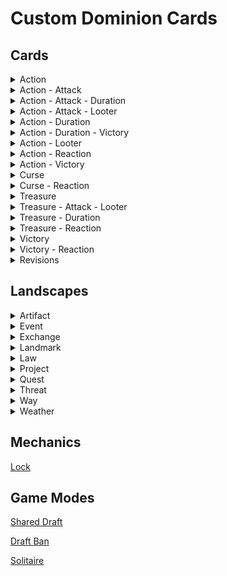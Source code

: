 # Custom Dominion Cards

## Cards

<details>
<summary>Action</summary>

[![Blacksmith](/Action/Images/Blacksmith_v0.1.0.png)](/Action/Blacksmith.md)
[![Clairvoyant](/Action/Images/Clairvoyant_v0.1.0.png)](/Action/Clairvoyant.md)
[![Crone](/Action/Images/Crone_v0.1.0.png)](/Action/Crone.md)
[![Forest Path](/Action/Images/Forest_Path_v0.1.png)](/Action/ForestPath.md)
[![Hillside Village](/Action/Images/Hillside_Village_v0.1.0.png)](/Action/HillsideVillage.md)
[![Lord](/Action/Images/Lord_v0.1.0.png)](/Action/Lord.md)
[![Mining Camp](/Action/Images/Mining_Camp_v0.1.0.png)](/Action/MiningCamp.md)

</details>

<details>
<summary>Action - Attack</summary>

[![Greedy Baron](/Action-Attack/Images/Greedy_Baron_v0.1.0.png)](/Action-Attack/GreedyBaron.md)
[![Petard](/Action-Attack/Images/Petard_v0.2.0.png)](/Action-Attack/Petard.md)

</details>

<details>
<summary>Action - Attack - Duration</summary>

[![Longbowman](/Action-Attack-Duration/Images/Longbowman_v0.1.0.png)](/Action-Attack-Duration/Longbowman.md)

</details>

<details>
<summary>Action - Attack - Looter</summary>

[![Hill Giant](/Action-Attack-Looter/Images/Hill_Giant_v0.1.0.png)](/Action-Attack-Looter/HillGiant.md)
[![Titan](/Action-Attack-Looter/Images/Titan_v0.1.0.png)](/Action-Attack-Looter/Titan.md)

</details>

<details>
<summary>Action - Duration</summary>

[![Lakeside Village](/Action-Duration/Images/Lakeside_Village_v0.1.0.png)](/Action-Duration/LakesideVillage.md)
[![Riverside Village](/Action-Duration/Images/Riverside_Village_v0.1.0.png)](/Action-Duration/RiversideVillage.md)

</details>

<details>
<summary>Action - Duration - Victory</summary>

[![Rice Field](/Action-Duration-Victory/Images/Rice_Field_v0.1.png)](/Action-Duration-Victory/RiceField.md)

</details>

<details>
<summary>Action - Looter</summary>

[![Angry Mob](/Action-Looter/Images/Angry_Mob_v0.1.0.png)](/Action-Looter/AngryMob.md)

</details>

<details>
<summary>Action - Reaction</summary>

[![Stronghold](/Action-Reaction/Images/Stronghold_v0.1.0.png)](/Action-Reaction/Stronghold.md)

</details>

<details>
<summary>Action - Victory</summary>

[![Ossuary](/Action-Victory/Images/Ossuary_v0.2.0.png)](/Action-Victory/Ossuary.md)

</details>

<details>
<summary>Curse</summary>

[![Eternal Curse](/Curse/Images/Eternal_Curse_v0.2.0.png)](/Curse/EternalCurse.md)

</details>

<details>
<summary>Curse - Reaction</summary>

[![Brain Sap](/Curse-Reaction/Images/Brain_Sap_v0.2.0.png)](/Curse-Reaction/BrainSap.md)
[![Decay](/Curse-Reaction/Images/Decay_v0.2.0.png)](/Curse-Reaction/Decay.md)
[![Impending Doom](/Curse-Reaction/Images/Impending_Doom_v0.2.0.png)](/Curse-Reaction/ImpendingDoom.md)

</details>

<details>
<summary>Treasure</summary>

[![Doubloons](/Treasure/Images/Doubloons_v0.3.0.png)](/Treasure/Doubloons.md)
[![Stolen Jewels](/Treasure/Images/Stolen_Jewels_v0.4.0.png)](/Treasure/StolenJewels.md)

</details>

<details>
<summary>Treasure - Attack - Looter</summary>

[![Dragon's Hoard](/Treasure-Attack-Looter/Images/Dragon's_Hoard_v0.2.1.png)](/Treasure-Attack-Looter/DragonsHoard.md)

</details>

<details>
<summary>Treasure - Duration</summary>

[![Buried Treasure](/Treasure-Duration/Images/Buried_Treasure_v0.2.0.png)](/Treasure-Duration/BuriedTreasure.md)

</details>

<details>
<summary>Treasure - Reaction</summary>

[![Foreign Coin](/Treasure-Reaction/Images/Foreign_Coin_v0.2.0.png)](/Treasure-Reaction/ForeignCoin.md)

</details>

<details>
<summary>Victory</summary>

[![Beach](/Victory/Images/Beach_v0.1.0.png)](/Victory/Beach.md)
[![Swamp](/Victory/Images/Swamp_v0.1.png)](/Victory/Swamp.md)

</details>

<details>
<summary>Victory - Reaction</summary>

[![Plains](/Victory-Reaction/Images/Plains_v0.1.png)](/Victory-Reaction/Plains.md)

</details>

<details>
<summary>Revisions</summary>

[![Adventurer](/Revisions/Images/Adventurer_v0.1.0.png)](/Revisions/Adventurer.md)
[![Beggar](/Revisions/Images/Beggar_v0.1.0.png)](/Revisions/Beggar.md)
[![Bureaucrat](/Revisions/Images/Bureaucrat_v0.1.0.png)](/Revisions/Bureaucrat.md) [![Chancellor](/Revisions/Images/Chancellor_v0.1.0.png)](/Revisions/Chancellor.md)
[![Coppersmith](/Revisions/Images/Coppersmith_v0.1.0.png)](/Revisions/Coppersmith.md)
[![Death Cart](/Revisions/Images/Death_Cart_v0.1.0.png)](/Revisions/DeathCart.md)
[![Feast](/Revisions/Images/Feast_v0.1.0.png)](/Revisions/Feast.md)
[![Great Hall](/Revisions/Images/Great_Hall_v0.1.0.png)](/Revisions/GreatHall.md)
[![Duchess](/Revisions/Images/Duchess_v0.1.0.png)](/Revisions/Duchess.md)
[![Harem](/Revisions/Images/Harem_v0.1.0.png)](/Revisions/Harem.md)
[![Harvest](/Revisions/Images/Harvest_v0.1.0.png)](/Revisions/Harvest.md)
[![Island](/Revisions/Images/Island_v0.1.0.png)](/Revisions/Island.md)
[![Mandarin](/Revisions/Images/Mandarin_v0.1.0.png)](/Revisions/Mandarin.md)
[![Masquerade](/Revisions/Images/Masquerade_v0.1.0.png)](/Revisions/Masquerade.md)
[![Mine](/Revisions/Images/Mine_v0.1.0.png)](/Revisions/Mine.md)
[![Mountebank](/Revisions/Images/Mountebank_v0.1.0.png)](/Revisions/Mountebank.md)
[![Philosopher's Stone](/Revisions/Images/Philosopher's_Stone_v0.1.0.png)](/Revisions/PhilosophersStone.md)
[![Pillage](/Revisions/Images/Pillage_v0.1.0.png)](/Revisions/Pillage.md)
[![Rebuild](/Revisions/Images/Rebuild_v0.1.0.png)](/Revisions/Rebuild.md)
[![Saboteur](/Revisions/Images/Saboteur_v0.1.0.png)](/Revisions/Saboteur.md)
[![Scout](/Revisions/Images/Scout_v0.1.0.png)](/Revisions/Scout.md)
[![Secret Chamber](/Revisions/Images/Secret_Chamber_v0.1.0.png)](/Revisions/SecretChamber.md)
[![Spy](/Revisions/Images/Spy_v0.1.0.png)](/Revisions/Spy.md)
[![Tax](/Revisions/Images/Tax_v0.1.0.png)](/Revisions/Tax.md)
[![Taxman](/Revisions/Images/Taxman_v0.1.0.png)](/Revisions/Taxman.md)
[![Thief](/Revisions/Images/Thief_v0.1.0.png)](/Revisions/Thief.md)
[![Transmute](/Revisions/Images/Transmute_v0.1.0.png)](/Revisions/Transmute.md)
[![Woodcutter](/Revisions/Images/Woodcutter_v0.1.0.png)](/Revisions/Woodcutter.md)

</details>

## Landscapes

<details>
<summary>Artifact</summary>

[![Anvil](/Artifact/Images/Anvil_v0.2.0.png)](/Artifact/Anvil.md)
[![Crystal Ball](/Artifact/Images/Crystal_Ball_v0.2.0.png)](/Artifact/CrystalBall.md)
[![Curse of Greed](/Artifact/Images/Curse_of_Greed_v0.1.0.png)](/Artifact/CurseOfGreed.md)
[![Evil Eye](/Artifact/Images/Evil_Eye_v0.1.0.png)](/Artifact/EvilEye.md)
[![Hand of Midas](/Artifact/Images/Hand_of_Midas_v0.2.png)](/Artifact/HandOfMidas.md)
[![Jousting Lance](/Artifact/Images/Jousting_Lance_v0.1.0.png)](/Artifact/JoustingLance.md)
[![Mask](/Artifact/Images/Mask_v0.1.0.png)](/Artifact/Mask.md)
[![Pickaxe](/Artifact/Images/Pickaxe_v0.1.0.png)](/Artifact/Pickaxe.md)
[![Sextant](/Artifact/Images/Sextant_v0.1.0.png)](/Artifact/Sextant.md)

</details>
<details>
<summary>Event</summary>

[![Ambush](/Event/Images/Ambush_v0.3.1.png)](/Event/Ambush.md)
[![Auction](/Event/Images/Auction_v0.2.1.png)](/Event/Auction.md)
[![Bewitch](/Event/Images/Bewitch_v0.1.0.png)](/Event/Bewitch.md)
[![Blockade](/Event/Images/Blockade_v0.2.0.png)](/Event/Blockade.md)
[![Blood Ceremony](/Event/Images/Blood_Ceremony_v0.1.0.png)](/Event/BloodCeremoy.md)
[![Capture Prisoners](/Event/Images/Capture_Prisoners_v0.1.0.png)](/Event/CpaturePrisoners.md)
[![Celebration](/Event/Images/Celebration_v0.1.0.png)](/Event/Celebration.md)
[![Charge](/Event/Images/Charge_v0.2.0.png)](/Event/Charge.md)
[![Charity](/Event/Images/Charity_v0.3.0.png)](/Event/Charity.md)
[![Colonize](/Event/Images/Colonize_v0.1.0.png)](/Event/Colonize.md)
[![Conquer](/Event/Images/Conquer_v0.1.0.png)](/Event/Conquer.md)
[![Crusade](/Event/Images/Crusade_v0.1.0.png)](/Event/Crusade.md)
[![Dark Carnival](/Event/Images/Dark_Carnival_v0.2.0.png)](/Event/DarkCarnival.md)
[![Dark Ritual](/Event/Images/Dark_Ritual_v0.1.0.png)](/Event/DarkRitual.md)
[![Debt Collection](/Event/Images/Debt_Collection_v0.2.0.png)](/Event/DebtCollection.md)
[![Divine](/Event/Images/Divine_v0.1.0.png)](/Event/Divine.md)
[![Evening Feast](/Event/Images/Evening_Feast_v0.1.0.png)](/Event/EveningFeast.md)
[![Excavate](/Event/Images/Excavate_v0.2.0.png)](/Event/Excavate.md)
[![Farm](/Event/Images/Farm_v0.1.0.png)](/Event/Farm.md)
[![Funeral Pyre](/Event/Images/Funeral_Pyre_v0.2.0.png)](/Event/FuneralPyre.md)
[![Gather](/Event/Images/Gather_v0.2.0.png)](/Event/Gather.md)
[![Grave Robbery](/Event/Images/Grave_Robbery_v0.2.0.png)](/Event/GraveRobbery.md)
[![Heist](/Event/Images/Heist_v0.4.0.png)](/Event/Heist.md)
[![Herd](/Event/Images/Herd_v0.1.0.png)](/Event/Herd.md)
[![Heroic Sacrifice](/Event/Images/Heroic_Sacrifice_v0.3.0.png)](/Event/HeroicSacrifice.md)
[![Hidden Cache](/Event/Images/Hidden_Cache_v0.1.0.png)](/Event/HiddenCache.md)
[![Hiding the Loot](/Event/Images/Hiding_the_Loot_v0.1.png)](/Event/HidingTheLoot.md)
[![Highway Robbery](/Event/Images/Highway_Robbery_v0.2.0.png)](/Event/HighwayRobbery.md)
[![Horse Fair](/Event/Images/Horse_Fair_v0.1.0.png)](/Event/HorseFair.md)
[![Inspire Morale](/Event/Images/Inspire_Morale_v0.2.0.png)](/Event/InspireMorale.md)
[![Invade](/Event/Images/Invade_v0.1.0.png)](/Event/Invade.md)
[![Joust](/Event/Images/Joust_v0.3.0.png)](/Event/Joust.md)
[![Lone Knight](/Event/Images/Lone_Knight_v0.2.0.png)](/Event/LoneKnight.md)
[![Lone Rider](/Event/Images/Lone_Rider_v0.1.0.png)](/Event/LoneRider.md)
[![Lost Gold](/Event/Images/Lost_Gold_v0.1.0.png)](/Event/LostGold.md)
[![Maelstrom](/Event/Images/Maelstrom_v0.3.0.png)](/Event/Maelstrom.md)
[![Maraud](/Event/Images/Maurad_v0.1.0.png)](/Event/Maraud.md)
[![Masquerade Ball](/Event/Images/Masquerade_Ball_v0.4.0.png)](/Event/MasqueradeBall.md)
[![Meld](/Event/Images/Meld_v0.2.0.png)](/Event/Meld.md)
[![Navigate](/Event/Images/Navigate_v0.1.0.png)](/Event/Navigate.md)
[![Parade](/Event/Images/Parade_v0.1.0.png)](/Event/Parade.md)
[![Peaceful Evening](/Event/Images/Peaceful_Evening_v0.1.0.png)](/Event/Peaceful_Evening.md)
[![Perilous Journey](/Event/Images/Perilous_Journey_v0.2.0.png)](/Event/Perilous_Journey.md)
[![Pirate's Curse](/Event/Images/Pirate's_Curse_v0.1.0.png)](/Event/PiratesCurse.md)
[![Prohibition](/Event/Images/Prohibition_v0.1.0.png)](/Event/Prohibition.md)
[![Ransack](/Event/Images/Ransack_v0.2.0.png)](/Event/Ransack.md)
[![Recruit](/Event/Images/Recruit_v0.1.0.png)](/Event/Recruit.md)
[![Refuge](/Event/Images/Refuge_v0.1.0.png)](/Event/Refuge.md)
[![Repent](/Event/Images/Repent_v0.1.0.png)](/Event/Repent.md)
[![Reserve](/Event/Images/Reserve_v0.1.0.png)](/Event/Reserve.md)
[![Revise](/Event/Images/Revise_v0.1.0.png)](/Event/Revise.md)
[![Roaming Caravan](/Event/Images/Roaming_Caravan_v0.1.0.png)](/Event/RoamingCaravan.md)
[![Sacrificial Pact](/Event/Images/Sacrificial_Pact_v0.2.0.png)](/Event/SacrificialPact.md)
[![Safeguard](/Event/Images/Safeguard_v0.1.0.png)](/Event/Safeguard.md)
[![Shady Deal](/Event/Images/Shady_Deal_v0.2.0.png)](/Event/ShadyDeal.md)
[![Siege](/Event/Images/Siege_v0.2.0.png)](/Event/Siege.md)
[![Smuggling Ring](/Event/Images/Smuggling_Ring_v0.1.0.png)](/Event/SmugglingRing.md)
[![Stiff Loan](/Event/Images/Stiff_Loan_v0.2.0.png)](/Event/StiffLoan.md)
[![Street Bargain](/Event/Images/Street_Bargain_v0.1.0.png)](/Event/StreetBargain.md)
[![Surrender](/Event/Images/Surrender_v0.1.0.png)](/Event/Surrender.md)
[![Tarot Reading](/Event/Images/Tarot_Reading_v0.3.0.png)](/Event/TarotReading.md)
[![Travelling Bath House](/Event/Images/Travelling_Bath_House_v0.1.0.png)](/Event/TravellingBathHouse.md)
[![Treasure Hunt](/Event/Images/Treasure_Hunt_v0.1.0.png)](/Event/TreasureHunt.md)
[![Trek](/Event/Images/Trek_v0.2.0.png)](/Event/Trek.md)
[![Unearthed Riches](/Event/Images/Unearthed_Riches_v0.1.png)](/Event/Unearthed_Riches.md)
[![Usurp the Duke](/Event/Images/Usurp_the_Duke_v0.1.0.png)](/Event/UsurpTheDuke.md)
[![Volley](/Event/Images/Volley_v0.1.0.png)](/Event/Volley.md)
[![Voyage](/Event/Images/Voyage_v0.1.0.png)](/Event/Voyage.md)
[![Winter Patrol](/Event/Images/Winter_Patrol_v0.1.0.png)](/Event/WinterPatrol.md)

</details>
<details>
<summary>Exchange</summary>

[![Borrow](/Exchange/Images/Borrow_v0.1.0.png)](/Exchange/Borrow.md)
[![Confess](/Exchange/Images/Confess_v0.1.0.png)](/Exchange/Confess.md)
[![Indentured Servitude](/Exchange/Images/Indentured_Servitude_v0.1.0.png)](/Exchange/IndenturedServitude.md)
[![Smuggle](/Exchange/Images/Smuggle_v0.1.0.png)](/Exchange/Smuggle.md)

</details>
<details>
<summary>Landmark</summary>

[![Barren Wasteland](/Landmark/Images/Barren_Wasteland_v0.1.png)](/Landmark/BarrenWasteland.md)
[![Cottage](/Landmark/Images/Cottage_v0.1.png)](/Landmark/Cottage.md)
[![Crone's Hut](/Landmark/Images/Crone's_Hut_v0.1.png)](/Landmark/CronesHut.md)
[![Foundry](/Landmark/Images/Foundry_v0.2.0.png)](/Landmark/Foundry.md)
[![Guild Hall](/Landmark/Images/Guild_Hall_v0.2.0.png)](/Landmark/GuildHall.md)
[![Infested Sewers](/Landmark/Images/Infested_Sewers_v0.1.0.png)](/Landmark/InfestedSewers.md)
[![Jungle Ruins](/Landmark/Images/Jungle_Ruins_v0.1.0.png)](/Landmark/JungleRuins.md)
[![Roadway](/Landmark/Images/Roadway_v0.1.0.png)](/Landmark/Roadway.md)
[![Rubble](/Landmark/Images/Rubble_v0.1.1.png)](/Landmark/Rubble.md)
[![Secluded Temple](/Landmark/Images/Secluded_Temple_v0.1.0.png)](/Landmark/SecludedTemple.md)
[![Shipwreck](/Landmark/Images/Shipwreck_v0.2.0.png)](/Landmark/Shipwreck.md)

</details>

<details>
<summary>Law</summary>

[![Restoration](/Law/Images/Restoration_v0.1.0.png)](/Law/Restoration.md)
[![Trade Sanctions](/Law/Images/Trade_Sanctions_v0.1.0.png)](/Law/TradeSanctions.md)

</details>

<details>
<summary>Project</summary>

[![Ancient Worship](/Project/Images/Ancient_Worship_v0.1.0.png)](/Project/AncientWorship.md)
[![Asylum](/Project/Images/Asylum_v0.1.0.png)](/Project/Asylum.md)
[![Bustling Market](/Project/Images/Bustling_Market_v0.1.0.png)](/Project/BustlingMarket.md)
[![Campaign](/Project/Images/Campaign_v0.1.0.png)](/Project/Campaign.md)
[![Capitol](/Project/Images/Capitol_v0.1.0.png)](/Project/Capitol.md)
[![Copppersmith](/Project/Images/Coppersmith_v0.2.0.png)](/Project/Coppersmith.md)
[![Crenellations](/Project/Images/Crenellations_v0.1.0.png)](/Project/Crenellations.md)
[![Crypt](/Project/Images/Crypt_v0.1.0.png)](/Project/Crypt.md)
[![Dry Dock](/Project/Images/Dry_Dock_v0.1.0.png)](/Project/DryDock.md)
[![Foundry](/Project/Images/Foundry_v0.1.0.png)](/Project/Foundry.md)
[![Harbour](/Project/Images/Harbour_v0.2.0.png)](/Project/Harbour.md)
[![Hidden Passage](/Project/Images/Hidden_Passage_v0.1.0.png)](/Project/HiddenPassage.md)
[![Hunting Dogs](/Project/Images/Hunting_Dogs_v0.1.0.png)](/Project/HuntingDogs.md)
[![Husbandry](/Project/Images/Husbandry_v0.1.0.png)](/Project/Husbandry.md)
[![Iron Casting](/Project/Images/Iron_Casting_v0.2.0.png)](/Project/IronCasting.md)
[![Irrigation](/Project/Images/Irrigation_v0.1.0.png)](/Project/Irrigation.md)
[![Marketplace](/Project/Images/Marketplace_v0.2.0.png)](/Project/Marketplace.md)
[![Mercantilism](/Project/Images/Mercantilism_v0.3.0.png)](/Project/Mercantilism.md)
[![Raiding Party](/Project/Images/Raiding_Party_v0.2.0.png)](/Project/RaidingParty.md)
[![Placer Mines](/Project/Images/Placer_Mines_v0.1.0.png)](/Project/PlacerMines.md)
[![Printing Press](/Project/Images/Printing_Press_v0.1.0.png)](/Project/PrintingPress.md)
[![Reinforcements](/Project/Images/Reinforcements_v0.3.0.png)](/Project/Reinforcements.md)
[![Sheltered Dock](/Project/Images/Sheltered_Dock_v0.1.0.png)](/Project/ShelteredDock.md)
[![The Midas Touch](/Project/Images/The_Midas_Touch_v0.1.0.png)](/Project/TheMidasTouch.md)
[![Theocracy](/Project/Images/Theocracy_v0.1.0.png)](/Project/Theocracy.md)
[![Town Hall](/Project/Images/Town_Hall_v0.1.0.png)](/Project/TownHall.md)
[![Trade Sanctions](/Project/Images/Trade_Sanctions_v0.2.0.png)](/Project/TradeSanctions.md)
[![Trebuchet](/Project/Images/Trebuchet_v0.2.0.png)](/Project/Trebuchet.md)
[![Uncover Secrets](/Project/Images/Uncover_Secrets_v0.1.0.png)](/Project/UncoverSecrets.md)
[![Underground Tunnel](/Project/Images/Underground_Tunnel_v0.1.0.png)](/Project/UndergroundTunnel.md)
[![Wonder](/Project/Images/Wonder_v0.3.0.png)](/Project/Wonder.md)

</details>

<details>
<summary>Quest</summary>

[![Demonic Pact](/Quest/Images/Demonic_Pact_v0.4.0.png)](/Quest/DemonicPact.md)
[![Desert Journey](/Quest/Images/Desert_Journey_v0.3.3.png)](/Quest/DesertJourney.md)
[![Expand Territory](/Quest/Images/Expand_Territory_v0.1.2.png)](/Quest/ExpandTerritory.md)
[![Hire a Local](/Quest/Images/Hire_a_Local_v0.2.0.png)](/Quest/HireALocal.md)
[![Hunt for Bounty](/Quest/Images/Hunt_for_Bounty_v0.3.0.png)](/Quest/HuntForBounty.md)
[![Isolated Retreat](/Quest/Images/Isolated_Retreat_v0.2.0.png)](/Quest/IsolatedRetreat.md)
[![Shopping Spree](/Quest/Images/Shopping_Spree_v0.1.1.png)](/Quest/ShoppingSpree.md)
[![Take Hostages](/Quest/Images/Take_Hostages_v0.1.1.png)](/Quest/TakeHostages.md)
[![Winter Hunt](/Quest/Images/Winter_Hunt_v0.4.0.png)](/Quest/WinterHunt.md)

</details>

<details>
<summary>Threat</summary>

[![Bandits](/Threat/Images/Bandits_v0.1.0.png)](/Threat/Bandits.md)
[![Blizzard](/Threat/Images/Blizzard_v0.1.0.png)](/Threat/Blizzard.md)
[![Dragon](/Threat/Images/Dragon_v0.1.0.png)](/Threat/Dragon.md)
[![Pirates](/Threat/Images/Pirates_v0.1.0.png)](/Threat/Pirates.md)
[![Secret Cult](/Threat/Images/Secret_Cult_v0.1.0.png)](/Threat/SecretCult.md)
[![Spirits](/Threat/Images/Spirits_v0.1.0.png)](/Threat/Spirits.md)
[![Swamp Hag](/Threat/Images/Swamp_Hag_v0.1.0.png)](/Threat/SwampHag.md)

</details>
<details>
<summary>Way</summary>

[![Way of the Bat](/Way/Images/Way_of_the_Bat_v0.1.0.png)](/Way/WayOfTheBat.md)
[![Way of the Bee](/Way/Images/Way_of_the_Bee_v0.2.0.png)](/Way/WayOfTheBee.md)
[![Way of the Crow](/Way/Images/Way_of_the_Crow_v0.1.0.png)](/Way/WayOfTheCrow.md)
[![Way of the Panda](/Way/Images/Way_of_the_Panda_v0.1.0.png)](/Way/WayOfThePanda.md)
[![Way of the Parrot](/Way/Images/Way_of_the_Parrot_v0.2.0.png)](/Way/WayOfTheParrot.md)
[![Way of the Raven](/Way/Images/Way_of_the_Raven_v0.1.0.png)](/Way/WayOfTheRaven.md)

</details>

<details>
<summary>Weather</summary>

[![Aurora Borealis](/Weather/Images/Aurora_Borealis_v0.1.0.png)](/Weather/AuroraBorealis.md)
[![Autumn Breeze](/Weather/Images/Autumn_Breeze_v0.1.0.png)](/Weather/AutumnBreeze.md)
[![Blizzard](/Weather/Images/Blizzard_v0.1.0.png)](/Weather/Blizzard.md)
[![Breeze](/Weather/Images/Breeze_v0.1.0.png)](/Weather/Breeze.md)
[![Calm](/Weather/Images/Calm_v0.1.0.png)](/Weather/Calm.md)
[![Clear Skies](/Weather/Images/Clear_Skies_v0.1.0.png)](/Weather/ClearSkies.md)
[![Cloudy](/Weather/Images/Cloudy_v0.1.0.png)](/Weather/Cloudy.md)
[![Cyclone](/Weather/Images/Cyclone_v0.1.0.png)](/Weather/Cyclone.md)
[![Drought](/Weather/Images/Drought_v0.2.0.png)](/Weather/Drought.md)
[![Dust Storm](/Weather/Images/Dust_Storm_v0.1.0.png)](/Weather/Drought.md)
[![Firestorm](/Weather/Images/Firestorm_v0.1.0.png)](/Weather/Firestorm.md)
[![Flash Flood](/Weather/Images/Flash_Flood_v0.2.0.png)](/Weather/FlashFlood.md)
[![Fog](/Weather/Images/Fog_v0.2.0.png)](/Weather/Fog.md)
[![Gale](/Weather/Images/Gale_v0.1.0.png)](/Weather/Gale.md)
[![Heat Wave](/Weather/Images/Heat_Wave_v0.1.0.png)](/Weather/HeatWave.md)
[![Humid](/Weather/Images/Humid_v0.1.0.png)](/Weather/Humid.md)
[![Light Showers](/Weather/Images/Light_Showers_v0.1.0.png)](/Weather/LightShowers.md)
[![Lunar Eclipse](/Weather/Images/Lunar_Eclipse_v0.1.0.png)](/Weather/LunarEclipse.md)
[![Mist](/Weather/Images/Mist_v0.1.0.png)](/Weather/Mist.md)
[![Plague](/Weather/Images/Plague_v0.1.0.png)](/Weather/Plague.md)
[![Powder Snow](/Weather/Images/Powder_Snow_v0.1.0.png)](/Weather/PowderSnow.md)
[![Rainbow](/Weather/Images/Rainbow_v0.1.0.png)](/Weather/Rainbow.md)
[![Snow Storm](/Weather/Images/Snow_Storm_v0.1.0.png)](/Weather/SnowStorm.md)
[![Solar Eclipse](/Weather/Images/Solar_Eclipse_v0.1.0.png)](/Weather/SolarEclipse.md)
[![Spring Blossom](/Weather/Images/Spring_Blossom_v0.1.0.png)](/Weather/SpringBlossom.md)
[![Sunny](/Weather/Images/Sunny_v0.1.0.png)](/Weather/Sunny.md)
[![Thunderstorm](/Weather/Images/Thunderstorm_v0.1.0.png)](/Weather/Thunderstorm.md)
[![Warm Front](/Weather/Images/Warm_Front_v0.1.0.png)](/Weather/WarmFront.md)
[![Water Spout](/Weather/Images/Water_Spout_v0.1.0.png)](/Weather/WaterSpout.md)
[![Wildfire](/Weather/Images/Wildfire_v0.1.0.png)](/Weather/Wildfire.md)
[![Zephyr](/Weather/Images/Zephyr_v0.1.0.png)](/Weather/Zephyr.md)

</details>

## Mechanics

[Lock](/Mechanics/Lock.md)

## Game Modes

[Shared Draft](/GameModes/SharedDraft.md)

[Draft Ban](/GameModes/DraftBan.md)

[Solitaire](/GameModes/Solitaire.md)
